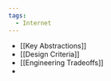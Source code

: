 ```yaml
---
tags:
  - Internet
---
```


- [[Key Abstractions]]
- [[Design Criteria]]
- [[Engineering Tradeoffs]]
- 
